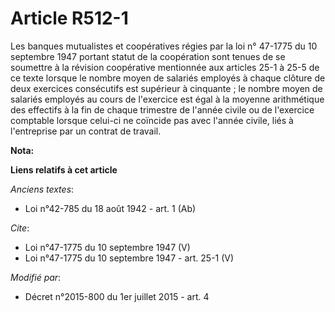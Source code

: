 # Article R512-1

Les banques mutualistes et coopératives régies par la loi n° 47-1775 du 10 septembre 1947 portant statut de la coopération
sont tenues de se soumettre à la révision coopérative mentionnée aux articles 25-1 à 25-5 de ce texte lorsque le nombre moyen
de salariés employés à chaque clôture de deux exercices consécutifs est supérieur à cinquante ; le nombre moyen de salariés
employés au cours de l'exercice est égal à la moyenne arithmétique des effectifs à la fin de chaque trimestre de l'année
civile ou de l'exercice comptable lorsque celui-ci ne coïncide pas avec l'année civile, liés à l'entreprise par un contrat de
travail.

**Nota:**



**Liens relatifs à cet article**

_Anciens textes_:

  - Loi n°42-785 du 18 août 1942 - art. 1 (Ab)

_Cite_:

  - Loi n°47-1775 du 10 septembre 1947 (V)
  - Loi n°47-1775 du 10 septembre 1947 - art. 25-1 (V)

_Modifié par_:

  - Décret n°2015-800 du 1er juillet 2015 - art. 4
